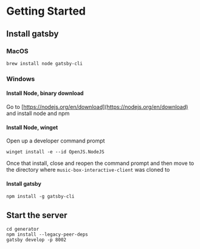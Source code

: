 # Getting Started

## Install gatsby

### MacOS
```
brew install node gatsby-cli
```

### Windows

#### Install Node, binary download
Go to [https://nodejs.org/en/download](https://nodejs.org/en/download) and install node and npm

#### Install Node, winget

Open up a developer command prompt

```
winget install -e --id OpenJS.NodeJS
```

Once that install, close and reopen the command prompt and then move to the directory where `music-box-interactive-client` was cloned to

#### Install gatsby

```
npm install -g gatsby-cli
```

## Start the server
```
cd generator
npm install --legacy-peer-deps
gatsby develop -p 8002
```